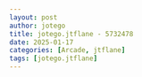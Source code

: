```yaml
---
layout: post
author: jotego
title: jotego.jtflane - 5732478
date: 2025-01-17
categories: [Arcade, jtflane]
tags: [jotego.jtflane]
---
```


